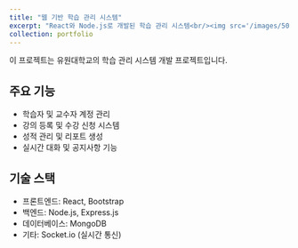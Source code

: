 ```yaml
---
title: "웹 기반 학습 관리 시스템"
excerpt: "React와 Node.js로 개발된 학습 관리 시스템<br/><img src='/images/500x300.png'>"
collection: portfolio
---
```


이 프로젝트는 유원대학교의 학습 관리 시스템 개발 프로젝트입니다.

## 주요 기능
- 학습자 및 교수자 계정 관리
- 강의 등록 및 수강 신청 시스템
- 성적 관리 및 리포트 생성
- 실시간 대화 및 공지사항 기능

## 기술 스택
- 프론트엔드: React, Bootstrap
- 백엔드: Node.js, Express.js
- 데이터베이스: MongoDB
- 기타: Socket.io (실시간 통신) 
